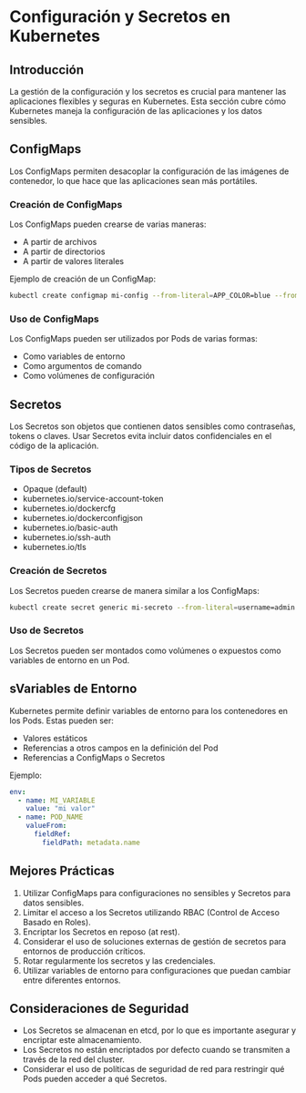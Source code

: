 # Configuración y Secretos en Kubernetes

##  Introducción

La gestión de la configuración y los secretos es crucial para mantener las aplicaciones flexibles y seguras en Kubernetes. Esta sección cubre cómo Kubernetes maneja la configuración de las aplicaciones y los datos sensibles.

## ConfigMaps

Los ConfigMaps permiten desacoplar la configuración de las imágenes de contenedor, lo que hace que las aplicaciones sean más portátiles.

###  Creación de ConfigMaps

Los ConfigMaps pueden crearse de varias maneras:
- A partir de archivos
- A partir de directorios
- A partir de valores literales

Ejemplo de creación de un ConfigMap:

```bash
kubectl create configmap mi-config --from-literal=APP_COLOR=blue --from-literal=APP_MOD=prod
```

### Uso de ConfigMaps

Los ConfigMaps pueden ser utilizados por Pods de varias formas:
- Como variables de entorno
- Como argumentos de comando
- Como volúmenes de configuración

## Secretos

Los Secretos son objetos que contienen datos sensibles como contraseñas, tokens o claves. Usar Secretos evita incluir datos confidenciales en el código de la aplicación.

### Tipos de Secretos

- Opaque (default)
- kubernetes.io/service-account-token
- kubernetes.io/dockercfg
- kubernetes.io/dockerconfigjson
- kubernetes.io/basic-auth
- kubernetes.io/ssh-auth
- kubernetes.io/tls

### Creación de Secretos

Los Secretos pueden crearse de manera similar a los ConfigMaps:

```bash
kubectl create secret generic mi-secreto --from-literal=username=admin --from-literal=password=t0p-Secret
```

### Uso de Secretos

Los Secretos pueden ser montados como volúmenes o expuestos como variables de entorno en un Pod.

## sVariables de Entorno

Kubernetes permite definir variables de entorno para los contenedores en los Pods. Estas pueden ser:

- Valores estáticos
- Referencias a otros campos en la definición del Pod
- Referencias a ConfigMaps o Secretos

Ejemplo:

```yaml
env:
  - name: MI_VARIABLE
    value: "mi valor"
  - name: POD_NAME
    valueFrom:
      fieldRef:
        fieldPath: metadata.name
```

## Mejores Prácticas

1. Utilizar ConfigMaps para configuraciones no sensibles y Secretos para datos sensibles.
2. Limitar el acceso a los Secretos utilizando RBAC (Control de Acceso Basado en Roles).
3. Encriptar los Secretos en reposo (at rest).
4. Considerar el uso de soluciones externas de gestión de secretos para entornos de producción críticos.
5. Rotar regularmente los secretos y las credenciales.
6. Utilizar variables de entorno para configuraciones que puedan cambiar entre diferentes entornos.

## Consideraciones de Seguridad

- Los Secretos se almacenan en etcd, por lo que es importante asegurar y encriptar este almacenamiento.
- Los Secretos no están encriptados por defecto cuando se transmiten a través de la red del cluster.
- Considerar el uso de políticas de seguridad de red para restringir qué Pods pueden acceder a qué Secretos.